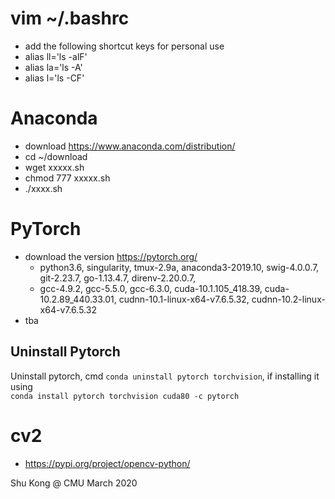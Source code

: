 # vim ~/.bashrc
- add the following shortcut keys for personal use
- alias ll='ls -alF'
- alias la='ls -A'
- alias l='ls -CF'

# Anaconda
- download https://www.anaconda.com/distribution/
- cd ~/download
- wget xxxxx.sh
- chmod 777 xxxxx.sh
- ./xxxx.sh


# PyTorch
- download the version https://pytorch.org/
    - python3.6, singularity, tmux-2.9a, anaconda3-2019.10, swig-4.0.0.7, git-2.23.7, go-1.13.4.7, direnv-2.20.0.7, 
    - gcc-4.9.2, gcc-5.5.0, gcc-6.3.0, cuda-10.1.105_418.39, cuda-10.2.89_440.33.01, cudnn-10.1-linux-x64-v7.6.5.32, cudnn-10.2-linux-x64-v7.6.5.32
- tba

## Uninstall Pytorch

Uninstall pytorch, cmd ```conda uninstall pytorch torchvision```, if installing it using                
```conda install pytorch torchvision cuda80 -c pytorch```

# cv2
- https://pypi.org/project/opencv-python/



Shu Kong @ CMU
March 2020
